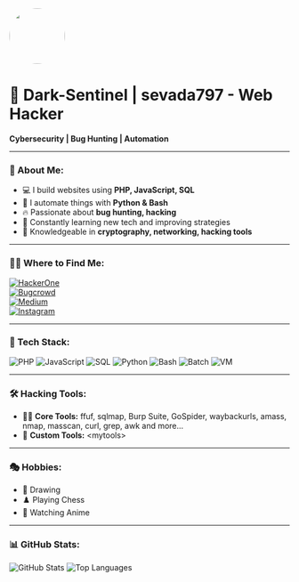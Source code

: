 <img src="https://i.pinimg.com/736x/66/29/a1/6629a1d91d3bb3c35ebaee170215bdf3.jpg" width="100" height="100" style="border-radius: 50%;">

# 👾 Dark-Sentinel | sevada797 - Web Hacker 

**Cybersecurity | Bug Hunting | Automation**  

---

### 🚀 About Me:
- 💻 I build websites using **PHP, JavaScript, SQL**
- 🐍 I automate things with **Python & Bash**
- 🔥 Passionate about **bug hunting, hacking**
- 🎯 Constantly learning new tech and improving strategies
- 🔑 Knowledgeable in **cryptography, networking, hacking tools**

---

### 🕵️‍♂️ Where to Find Me:

[![HackerOne](https://img.shields.io/badge/HackerOne-%23111111.svg?&logo=HackerOne&logoColor=white)](https://hackerone.com/sevada797)  
[![Bugcrowd](https://img.shields.io/badge/Bugcrowd-%23FF6600.svg?&logo=Bugcrowd&logoColor=white)](https://bugcrowd.com/sevada797)  
[![Medium](https://img.shields.io/badge/Medium-%23000000.svg?&logo=Medium&logoColor=white)](https://medium.com/@zatikyan.sevada)  
[![Instagram](https://img.shields.io/badge/Instagram-%23E4405F.svg?&logo=Instagram&logoColor=white)](https://www.instagram.com/sevada797)  

---

### 🔧 Tech Stack:
![PHP](https://img.shields.io/badge/PHP-%23777BB4.svg?&logo=php&logoColor=white) ![JavaScript](https://img.shields.io/badge/JavaScript-%23F7DF1E.svg?&logo=javascript&logoColor=black) ![SQL](https://img.shields.io/badge/SQL-%23007ACC.svg?&logo=databricks&logoColor=white) ![Python](https://img.shields.io/badge/Python-%233776AB.svg?&logo=python&logoColor=white) ![Bash](https://img.shields.io/badge/Bash-%232E3440.svg?&logo=gnu-bash&logoColor=white) ![Batch](https://img.shields.io/badge/Batch-%23114874.svg?&logo=windows-terminal&logoColor=white) ![VM](https://img.shields.io/badge/Virtual%20Machines-%230078D7.svg?&logo=vmware&logoColor=white)

---

### 🛠️ Hacking Tools:
- 🕵️‍♂️ **Core Tools:** ffuf, sqlmap, Burp Suite, GoSpider, waybackurls, amass, nmap, masscan, curl, grep, awk and more...
- 🔧 **Custom Tools:** \<mytools\>

---

### 🎭 Hobbies:
- 🎨 Drawing
- ♟️ Playing Chess
- 🎥 Watching Anime

---

### 📊 GitHub Stats:
![GitHub Stats](https://github-readme-stats.vercel.app/api?username=sevada797&show_icons=true&theme=radical)
![Top Languages](https://github-readme-stats.vercel.app/api/top-langs/?username=sevada797&layout=compact&theme=radical)

